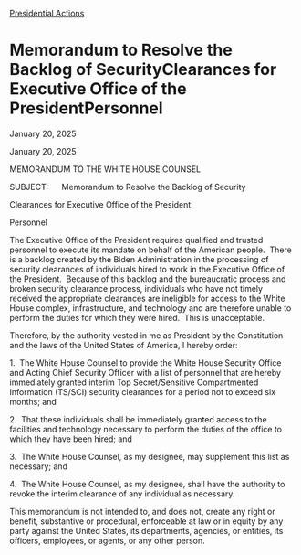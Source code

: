 [Presidential Actions](https://www.whitehouse.gov/presidential-actions/)

# 					Memorandum to Resolve the Backlog of SecurityClearances for Executive Office of the PresidentPersonnel				

January 20, 2025

January 20, 2025

MEMORANDUM TO THE WHITE HOUSE COUNSEL

SUBJECT:      Memorandum to Resolve the Backlog of Security

Clearances for Executive Office of the President

Personnel

The Executive Office of the President requires qualified and trusted personnel to execute its mandate on behalf of the American people.  There is a backlog created by the Biden Administration in the processing of security clearances of individuals hired to work in the Executive Office of the President.  Because of this backlog and the bureaucratic process and broken security clearance process, individuals who have not timely received the appropriate clearances are ineligible for access to the White House complex, infrastructure, and technology and are therefore unable to perform the duties for which they were hired.  This is unacceptable.

Therefore, by the authority vested in me as President by the Constitution and the laws of the United States of America, I hereby order:

1.  The White House Counsel to provide the White House Security Office and Acting Chief Security Officer with a list of personnel that are hereby immediately granted interim Top Secret/Sensitive Compartmented Information (TS/SCI) security clearances for a period not to exceed six months; and

2.  That these individuals shall be immediately granted access to the facilities and technology necessary to perform the duties of the office to which they have been hired; and

3.  The White House Counsel, as my designee, may supplement this list as necessary; and

4.  The White House Counsel, as my designee, shall have the authority to revoke the interim clearance of any individual as necessary.

This memorandum is not intended to, and does not, create any right or benefit, substantive or procedural, enforceable at law or in equity by any party against the United States, its departments, agencies, or entities, its officers, employees, or agents, or any other person.
